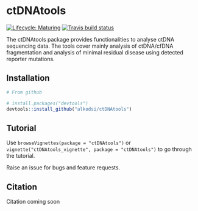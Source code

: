 
# ctDNAtools

<!-- badges: start -->
[![Lifecycle: Maturing](https://img.shields.io/badge/lifecycle-maturing-blue.svg)](https://www.tidyverse.org/lifecycle/#maturing)
[![Travis build status](https://travis-ci.org/alkodsi/ctDNAtools.svg?branch=master)](https://travis-ci.org/alkodsi/ctDNAtools)
<!-- badges: end -->

The ctDNAtools package provides functionalities to analyse ctDNA sequencing data. The tools cover mainly analysis of ctDNA/cfDNA fragmentation and analysis of minimal residual disease using detected reporter mutations.

## Installation


``` r
# From github

# install.packages("devtools")
devtools::install_github("alkodsi/ctDNAtools")
```

## Tutorial

Use ```browseVignettes(package = "ctDNAtools")``` or ```vignette("ctDNAtools_vignette", package = "ctDNAtools")``` to go through the tutorial.

Raise an issue for bugs and feature requests.

## Citation

Citation coming soon
